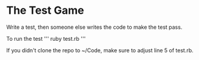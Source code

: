 The Test Game
=============

Write a test, then someone else writes the code to make the test pass.

To run the test
'''
ruby test.rb
'''

If you didn't clone the repo to ~/Code, make sure to adjust line 5 of test.rb.